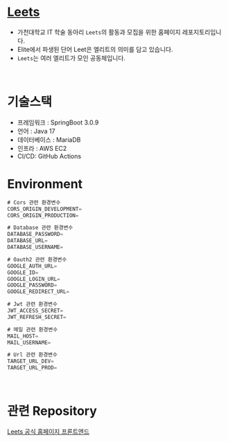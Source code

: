 # [Leets](https://leets.land)

- 가천대학교 IT 학술 동아리 `Leets`의 활동과 모집을 위한 홈페이지 레포지토리입니다.
- Elite에서 파생된 단어 Leet은 엘리트의 의미를 담고 있습니다.
- `Leets`는 여러 엘리트가 모인 공동체입니다.

<br>

# 기술스택
+ 프레임워크 : SpringBoot 3.0.9
+ 언어 : Java 17
+ 데이터베이스 : MariaDB
+ 인프라 : AWS EC2
+ CI/CD: GitHub Actions

# Environment
```java
# Cors 관련 환경변수
CORS_ORIGIN_DEVELOPMENT=
CORS_ORIGIN_PRODUCTION=

# Database 관련 환경변수
DATABASE_PASSWORD=
DATABASE_URL=
DATABASE_USERNAME=

# Oauth2 관련 환경변수
GOOGLE_AUTH_URL=
GOOGLE_ID=
GOOGLE_LOGIN_URL=
GOOGLE_PASSWORD=
GOOGLE_REDIRECT_URL=

# Jwt 관련 환경변수
JWT_ACCESS_SECRET=
JWT_REFRESH_SECRET=

# 메일 관련 환경변수
MAIL_HOST=
MAIL_USERNAME=

# Url 관련 환경변수
TARGET_URL_DEV=
TARGET_URL_PROD=
```


<br>

# 관련 Repository
[Leets 공식 홈페이지 프론트엔드](https://github.com/Leets-Official/Leets-FE)
